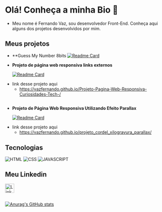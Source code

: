 # Olá! Conheça a minha Bio 👋


   - Meu nome é Fernando Vaz, sou desenvolvedor Front-End. Conheça aqui alguns dos projetos desenvolvidos por mim.
  
## Meus projetos

* **Guess My Number 8bits
  [![Readme Card](https://github-readme-stats.vercel.app/api/pin/?username=vazfernando&repo=guess-my-number-8bits)](https://github.com/vazfernando/guess-my-number-8bits)

  
* **Projeto de página web responsiva links externos**
  
    [![Readme Card](https://github-readme-stats.vercel.app/api/pin/?username=vazfernando&repo=projeto-android)](https://github.com/vazfernando/Projeto-Pagina-Web-Responsiva-Curiosidades-Tech-)
    
- link desse projeto aqui
  * https://vazfernando.github.io/Projeto-Pagina-Web-Responsiva-Curiosidades-Tech-/
##
* **Projeto de Página Web Responsiva Utilizando Efeito Parallax**

    [![Readme Card](https://github-readme-stats.vercel.app/api/pin/?username=vazfernando&repo=projeto_cordel_xilogravura)](https://github.com/vazfernando/projeto_cordel_xilogravura)
    
- link desse projeto aqui
  * https://vazfernando.github.io/projeto_cordel_xilogravura_parallax/

## Tecnologias
![HTML](https://img.shields.io/badge/HTML5-E34F26?style=for-the-badge&logo=html5&logoColor=white)
![CSS](https://img.shields.io/badge/CSS3-1572B6?style=for-the-badge&logo=css3&logoColor=white)
![JAVASCRIPT](https://img.shields.io/badge/JAVASCRIPT-1572B6?style=for-the-badge&logo=css3&logoColor=white) 


## Meu Linkedin
[<img src='https://img.shields.io/badge/LinkedIn-0077B5?style=for-the-badge&logo=linkedin&logoColor=white' alt='Linkedin' height='30'>](https://www.linkedin.com/in/vaz-fernando/)
##
[![Anurag's GitHub stats](https://github-readme-stats.vercel.app/api?username=FernandoVaz)](https://github.com/anuraghazra/github-readme-stats)
